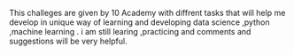 This challeges are given by  10 Academy with diffrent tasks that will help me develop in unique way of learning and developing data science ,python ,machine learning .
i am still learing ,practicing and comments and suggestions will be very helpful. 

